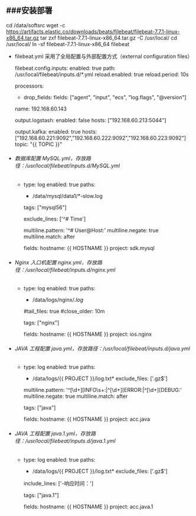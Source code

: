 ###安装部署
---
cd /data/softsrc
    wget -c https://artifacts.elastic.co/downloads/beats/filebeat/filebeat-7.7.1-linux-x86_64.tar.gz
    tar zxf filebeat-7.7.1-linux-x86_64.tar.gz -C /usr/local/
    cd /usr/local/
    ln -sf filebeat-7.7.1-linux-x86_64 filebeat

-  filebeat.yml 采用了全局配置与外部配置方式（external configuration files）


    filebeat.config.inputs:
      enabled: true
      path: /usr/local/filebeat/inputs.d/*.yml
      reload.enabled: true
      reload.period: 10s
    
    processors:
      - drop_fields:
          fields: ["agent", "input", "ecs", "log.flags", "@version"]
    
    name: 192.168.60.143
    
    output.logstash:
      enabled: false
      hosts: ["192.168.60.213:5044"]
    
    output.kafka:
      enabled: true
      hosts: ["192.168.60.221:9092","192.168.60.222:9092","192.168.60.223:9092"]
      topic: "{{ TOPIC }}"

- ###### 数据库配置 MySQL.yml，存放路径：/usr/local/filebeat/inputs.d/MySQL.yml


    - type: log
      enabled: true
      paths:
        - /data/mysql/data1/*-slow.log
    
      tags: ["mysql56"]
    
      exclude_lines: ['^\# Time']
    
      multiline.pattern: '^\# User@Host:'
      multiline.negate: true
      multiline.match: after
    
      fields:
        hostname: {{ HOSTNAME }}
        project: sdk.mysql

- ###### Nginx 入口机配置 nginx.yml，存放路径：/usr/local/filebeat/inputs.d/nginx.yml


    - type: log
      enabled: true
      paths:
        - /data/logs/nginx/*.log*
    
      #tail_files: true
      #close_older: 10m
    
      tags: ["nginx"]
    
      fields:
        hostname: {{ HOSTNAME }}
        project: ios.nginx

- ###### JAVA 工程配置 java.yml，存放路径：/usr/local/filebeat/inputs.d/java.yml


    - type: log
      enabled: true
      paths:
        - /data/logs/{{ PROJECT }}/log.txt*
      exclude_files: ['\.gz$']
    
      multiline.pattern: '^\[\d+\]\[INFO\s+:|^\[\d+\]\[ERROR:|^\[\d+\]\[DEBUG:'
      multiline.negate: true
      multiline.match: after
    
      tags: ["java"]
    
      fields:
        hostname: {{ HOSTNAME }}
        project: acc.java

- ###### JAVA 工程配置 java.1.yml，存放路径：/usr/local/filebeat/inputs.d/java.1.yml


    - type: log
      enabled: true
      paths:
        - /data/logs/{{ PROJECT }}/log.txt*
      exclude_files: ['\.gz$']
    
      include_lines: ['-响应时间：']
    
      tags: ["java.1"]
    
      fields:
        hostname: {{ HOSTNAME }}
        project: acc.java.1